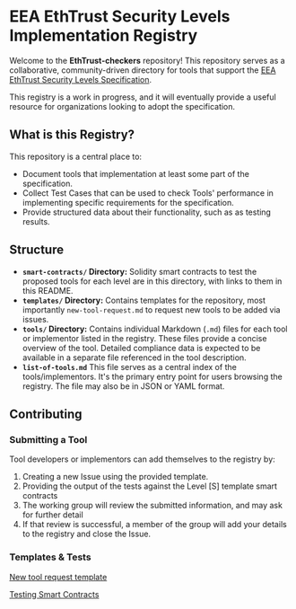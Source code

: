 # EEA EthTrust Security Levels Implementation Registry

Welcome to the **EthTrust-checkers** repository! This repository serves as a collaborative, community-driven directory for tools that support the [EEA EthTrust Security Levels Specification](https://entethalliance.org/specs/ethtrust-sl/).

This registry is a work in progress, and it will eventually provide a useful resource for organizations looking to adopt the specification.

## What is this Registry?

This repository is a central place to:

*   Document tools that implementation at least some part of the specification.
*   Collect Test Cases that can be used to check Tools' performance in implementing specific requirements for the specification.
*   Provide structured data about their functionality, such as as testing results.

## Structure

*   **`smart-contracts/` Directory:** Solidity smart contracts to test the proposed tools for each level are in this directory, with links to them in this README.
*   **`templates/` Directory:** Contains templates for the repository, most importantly `new-tool-request.md` to request new tools to be added via issues.
*   **`tools/` Directory:** Contains individual Markdown (`.md`) files for each tool or implementor listed in the registry. 
These files provide a concise overview of the tool. Detailed compliance data is expected to be available in a separate file referenced in the tool description.
*   **`list-of-tools.md`** This file serves as a central index of the tools/implementors. It's the primary entry point for users browsing the registry. The file may also be in JSON or YAML format.

## Contributing

### Submitting a Tool

Tool developers or implementors can add themselves to the registry by:

1.  Creating a new Issue using the provided template.
2.  Providing the output of the tests against the Level [S] template smart contracts
3.  The working group will review the submitted information, and may ask for further detail
4.  If that review is successful, a member of the group will add your details to the registry and close the Issue.

### Templates & Tests

[New tool request template](templates/new-tool-request.md)

[Testing Smart Contracts](smart-contracts)
